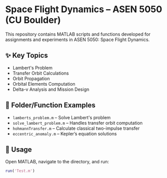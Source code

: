 # Space Flight Dynamics – ASEN 5050 (CU Boulder)

This repository contains MATLAB scripts and functions developed for assignments and experiments in ASEN 5050: Space Flight Dynamics.

## ✨ Key Topics

- Lambert's Problem
- Transfer Orbit Calculations
- Orbit Propagation
- Orbital Elements Computation
- Delta-v Analysis and Mission Design

## 🧩 Folder/Function Examples

- `lamberts_problem.m` – Solve Lambert's problem
- `solve_lambert_problem.m` – Handles transfer orbit computation
- `hohmannTransfer.m` – Calculate classical two-impulse transfer
- `eccentric_anomaly.m` – Kepler’s equation solutions

## 🚀 Usage

Open MATLAB, navigate to the directory, and run:

```matlab
run('Test.m')
